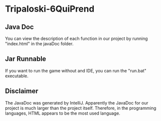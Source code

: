 # Tripaloski-6QuiPrend

## Java Doc
You can view the description of each function in our project by running "index.html" in the javaDoc folder.

## Jar Runnable
If you want to run the game without and IDE, you can run the "run.bat" executable.

## Disclaimer
The JavaDoc was generated by IntelliJ. 
Apparently the JavaDoc for our project is much larger than the project itself.
Therefore, in the programming languages, HTML appears to be the most used language.
